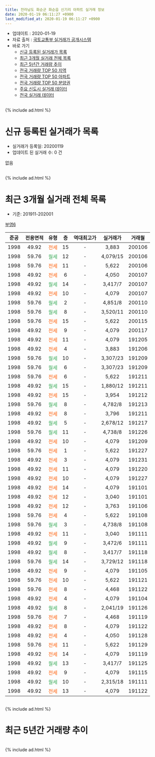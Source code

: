 ```yaml
---
title: 전라남도 화순군 화순읍 신기리 아파트 실거래 정보
date: 2020-01-19 06:11:27 +0900
last_modified_at: 2020-01-19 06:11:27 +0900
---
```


* 업데이트 : 2020-01-19
* 자료 출처 : [국토교통부 실거래가 공개시스템](http://rt.molit.go.kr)
* 바로 가기
    * [신규 등록된 실거래가 목록](#신규-등록된-실거래가-목록)
    * [최근 3개월 실거래 전체 목록](#최근-3개월-실거래-전체-목록)
    * [최근 5년간 거래량 추이](#최근-5년간-거래량-추이)
    * [전국 거래량 TOP 50 지역](https://apt-info.github.io/apt-trade-info/최근-3개월-전국에서-가장-거래가-많이-발생한-지역)
    * [전국 거래량 TOP 50 아파트](https://apt-info.github.io/apt-trade-info/최근-3개월-전국에서-가장-거래가-많이-발생한-아파트)
    * [전국 거래량 TOP 50 분양권](https://apt-info.github.io/apt-trade-info/최근-3개월-전국에서-가장-거래가-많이-발생한-분양권)
    * [주요 신도시 실거래 데이터](https://apt-info.github.io/apt-trade-info/주요-신도시)
    * [전국 실거래 데이터](https://apt-info.github.io/apt-trade-info/전국)
<br>
{% include ad.html %}
<br>

# 신규 등록된 실거래가 목록
* 실거래가 등록일: 20200119
* 업데이트 된 실거래 수: 0 건

없음

<br>
{% include ad.html %}
<br>

# 최근 3개월 실거래 전체 목록
* 기준: 201911-202001


[부영6](https://search.naver.com/search.naver?query=%EC%A0%84%EB%9D%BC%EB%82%A8%EB%8F%84+%ED%99%94%EC%88%9C%EA%B5%B0+%ED%99%94%EC%88%9C%EC%9D%8D+%EC%8B%A0%EA%B8%B0%EB%A6%AC+%EB%B6%80%EC%98%816)

|준공|전용면적|유형|층|역대최고가|실거래가|거래월|
|:---:|:---:|:---:|:---:|:---:|:---:|:---:|
|1998|49.92|<span style="color:#ff5a00">전세</span>|15|<span style="color:#444444">-</span>|3,883|200106|
|1998|59.76|<span style="color:#34a853">월세</span>|12|<span style="color:#444444">-</span>|4,079/15|200106|
|1998|59.76|<span style="color:#ff5a00">전세</span>|11|<span style="color:#444444">-</span>|5,622|200106|
|1998|49.92|<span style="color:#ff5a00">전세</span>|6|<span style="color:#444444">-</span>|4,050|200107|
|1998|49.92|<span style="color:#34a853">월세</span>|14|<span style="color:#444444">-</span>|3,417/7|200107|
|1998|49.92|<span style="color:#ff5a00">전세</span>|10|<span style="color:#444444">-</span>|4,079|200107|
|1998|59.76|<span style="color:#34a853">월세</span>|2|<span style="color:#444444">-</span>|4,851/8|200110|
|1998|59.76|<span style="color:#34a853">월세</span>|8|<span style="color:#444444">-</span>|3,520/11|200110|
|1998|59.76|<span style="color:#ff5a00">전세</span>|15|<span style="color:#444444">-</span>|5,622|200115|
|1998|49.92|<span style="color:#ff5a00">전세</span>|9|<span style="color:#444444">-</span>|4,079|200117|
|1998|49.92|<span style="color:#ff5a00">전세</span>|11|<span style="color:#444444">-</span>|4,079|191205|
|1998|49.92|<span style="color:#ff5a00">전세</span>|4|<span style="color:#444444">-</span>|3,883|191206|
|1998|59.76|<span style="color:#34a853">월세</span>|10|<span style="color:#444444">-</span>|3,307/23|191209|
|1998|59.76|<span style="color:#34a853">월세</span>|6|<span style="color:#444444">-</span>|3,307/23|191209|
|1998|59.76|<span style="color:#ff5a00">전세</span>|6|<span style="color:#444444">-</span>|5,622|191211|
|1998|49.92|<span style="color:#34a853">월세</span>|15|<span style="color:#444444">-</span>|1,880/12|191211|
|1998|49.92|<span style="color:#ff5a00">전세</span>|15|<span style="color:#444444">-</span>|3,954|191212|
|1998|59.76|<span style="color:#34a853">월세</span>|8|<span style="color:#444444">-</span>|4,782/8|191213|
|1998|49.92|<span style="color:#ff5a00">전세</span>|8|<span style="color:#444444">-</span>|3,796|191211|
|1998|49.92|<span style="color:#34a853">월세</span>|5|<span style="color:#444444">-</span>|2,678/12|191217|
|1998|59.76|<span style="color:#34a853">월세</span>|11|<span style="color:#444444">-</span>|4,738/8|191226|
|1998|49.92|<span style="color:#ff5a00">전세</span>|10|<span style="color:#444444">-</span>|4,079|191209|
|1998|59.76|<span style="color:#ff5a00">전세</span>|1|<span style="color:#444444">-</span>|5,622|191227|
|1998|49.92|<span style="color:#ff5a00">전세</span>|3|<span style="color:#444444">-</span>|4,079|191231|
|1998|49.92|<span style="color:#ff5a00">전세</span>|11|<span style="color:#444444">-</span>|4,079|191220|
|1998|49.92|<span style="color:#ff5a00">전세</span>|10|<span style="color:#444444">-</span>|4,079|191227|
|1998|49.92|<span style="color:#ff5a00">전세</span>|14|<span style="color:#444444">-</span>|4,079|191101|
|1998|49.92|<span style="color:#ff5a00">전세</span>|12|<span style="color:#444444">-</span>|3,040|191101|
|1998|49.92|<span style="color:#ff5a00">전세</span>|12|<span style="color:#444444">-</span>|3,763|191106|
|1998|59.76|<span style="color:#ff5a00">전세</span>|4|<span style="color:#444444">-</span>|5,622|191108|
|1998|59.76|<span style="color:#34a853">월세</span>|3|<span style="color:#444444">-</span>|4,738/8|191108|
|1998|49.92|<span style="color:#ff5a00">전세</span>|11|<span style="color:#444444">-</span>|3,040|191111|
|1998|49.92|<span style="color:#34a853">월세</span>|9|<span style="color:#444444">-</span>|3,472/6|191111|
|1998|49.92|<span style="color:#34a853">월세</span>|8|<span style="color:#444444">-</span>|3,417/7|191118|
|1998|59.76|<span style="color:#34a853">월세</span>|14|<span style="color:#444444">-</span>|3,729/12|191118|
|1998|49.92|<span style="color:#ff5a00">전세</span>|9|<span style="color:#444444">-</span>|4,079|191105|
|1998|59.76|<span style="color:#ff5a00">전세</span>|10|<span style="color:#444444">-</span>|5,622|191121|
|1998|59.76|<span style="color:#ff5a00">전세</span>|8|<span style="color:#444444">-</span>|4,468|191122|
|1998|49.92|<span style="color:#ff5a00">전세</span>|4|<span style="color:#444444">-</span>|4,079|191104|
|1998|49.92|<span style="color:#34a853">월세</span>|8|<span style="color:#444444">-</span>|2,041/19|191126|
|1998|59.76|<span style="color:#ff5a00">전세</span>|7|<span style="color:#444444">-</span>|4,468|191119|
|1998|49.92|<span style="color:#ff5a00">전세</span>|8|<span style="color:#444444">-</span>|4,079|191122|
|1998|49.92|<span style="color:#ff5a00">전세</span>|4|<span style="color:#444444">-</span>|4,050|191128|
|1998|59.76|<span style="color:#ff5a00">전세</span>|11|<span style="color:#444444">-</span>|5,622|191129|
|1998|49.92|<span style="color:#ff5a00">전세</span>|14|<span style="color:#444444">-</span>|4,079|191119|
|1998|49.92|<span style="color:#34a853">월세</span>|13|<span style="color:#444444">-</span>|3,417/7|191125|
|1998|49.92|<span style="color:#ff5a00">전세</span>|9|<span style="color:#444444">-</span>|4,079|191115|
|1998|49.92|<span style="color:#34a853">월세</span>|10|<span style="color:#444444">-</span>|2,315/18|191111|
|1998|49.92|<span style="color:#ff5a00">전세</span>|13|<span style="color:#444444">-</span>|4,079|191122|


<br>
{% include ad.html %}
<br>

# 최근 5년간 거래량 추이


<div style="width:100%;">
    <canvas id="deal_progress" height="200"></canvas>
</div>

<script>
new Chart(document.getElementById("deal_progress"), {
    type: 'line',
    data: {
        labels: ['201501','201502','201503','201504','201505','201506','201507','201508','201509','201510','201511','201512','201601','201602','201603','201604','201605','201606','201607','201608','201609','201610','201611','201612','201701','201702','201703','201704','201705','201706','201707','201708','201709','201710','201711','201712','201801','201802','201803','201804','201805','201806','201807','201808','201809','201810','201811','201812','201901','201902','201903','201904','201905','201906','201907','201908','201909','201910','201911','201912','202001'],
        datasets: [{
            label: '매매',
            pointRadius: 1,
            data: [0, 0, 0, 0, 0, 0, 0, 0, 0, 0, 0, 0, 0, 0, 0, 0, 0, 0, 0, 0, 0, 0, 0, 0, 0, 0, 0, 0, 0, 0, 0, 0, 0, 0, 0, 0, 0, 0, 0, 0, 0, 0, 0, 0, 0, 0, 0, 0, 0, 0, 0, 0, 0, 0, 0, 0, 0, 0, 0, 0, 0],
            borderColor: "rgba(255, 201, 14, 1)",
            backgroundColor: "rgba(255, 201, 14, 0.5)",
            fill: false,
            lineTension: 0
        },{
            label: '전월세',
            pointRadius: 1,
            data: [16, 19, 22, 17, 9, 11, 12, 19, 16, 21, 19, 21, 16, 22, 30, 27, 18, 16, 14, 18, 18, 29, 29, 24, 23, 25, 33, 32, 14, 14, 12, 24, 16, 25, 27, 15, 25, 27, 35, 24, 15, 16, 16, 16, 20, 27, 28, 23, 20, 21, 35, 24, 23, 18, 19, 24, 23, 30, 23, 16, 10],
            borderColor: "rgba(0, 141, 185, 1)",
            backgroundColor: "rgba(0, 141, 185, 0.5)",
            fill: false,
            lineTension: 0
        }
        ]
    },
    options: {
        responsive: true,
        title: {
            display: false
        },
        tooltips: {
            mode: 'index',
            intersect: false
        },
        hover: {
            mode: 'nearest',
            intersect: true
        },
        scales: {
            xAxes: [{
                display: true,
                scaleLabel: {
                    display: true,
                    labelString: '년/월'
                }
            }],
            yAxes: [{
                display: true,
                ticks: {
                    suggestedMin: 0,
                },
                scaleLabel: {
                    display: true,
                    labelString: '실거래 수'
                }
            }]
        }
    }
});

</script>


<br>
{% include ad.html %}
<br>

